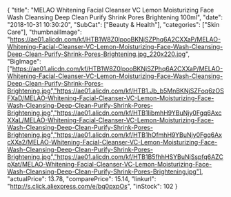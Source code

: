 {
	"title": "MELAO Whitening Facial Cleanser VC Lemon Moisturizing  Face Wash Cleansing Deep Clean Purify Shrink Pores Brightening 100ml",
	"date": "2018-10-31 10:30:20",
	"SubCat": ["Beauty & Health"],
	"categories": ["Skin Care"],
	"thumbnailImage": "https://ae01.alicdn.com/kf/HTB1W8Z0lpooBKNjSZPhq6A2CXXaP/MELAO-Whitening-Facial-Cleanser-VC-Lemon-Moisturizing-Face-Wash-Cleansing-Deep-Clean-Purify-Shrink-Pores-Brightening.jpg_220x220.jpg",
	"BigImage": ["https://ae01.alicdn.com/kf/HTB1W8Z0lpooBKNjSZPhq6A2CXXaP/MELAO-Whitening-Facial-Cleanser-VC-Lemon-Moisturizing-Face-Wash-Cleansing-Deep-Clean-Purify-Shrink-Pores-Brightening.jpg","https://ae01.alicdn.com/kf/HTB1.Jb_b5MnBKNjSZFoq6zOSFXaD/MELAO-Whitening-Facial-Cleanser-VC-Lemon-Moisturizing-Face-Wash-Cleansing-Deep-Clean-Purify-Shrink-Pores-Brightening.jpg","https://ae01.alicdn.com/kf/HTB1IibmhH9YBuNjy0Fgq6AxcXXaL/MELAO-Whitening-Facial-Cleanser-VC-Lemon-Moisturizing-Face-Wash-Cleansing-Deep-Clean-Purify-Shrink-Pores-Brightening.jpg","https://ae01.alicdn.com/kf/HTB1hOfmhH9YBuNjy0Fgq6AxcXXa2/MELAO-Whitening-Facial-Cleanser-VC-Lemon-Moisturizing-Face-Wash-Cleansing-Deep-Clean-Purify-Shrink-Pores-Brightening.jpg","https://ae01.alicdn.com/kf/HTB1B5fhhHSYBuNjSspfq6AZCpXat/MELAO-Whitening-Facial-Cleanser-VC-Lemon-Moisturizing-Face-Wash-Cleansing-Deep-Clean-Purify-Shrink-Pores-Brightening.jpg"],
	"actualPrice": 13.78,
	"comparePrice": 15.14,
	"linkurl": "http://s.click.aliexpress.com/e/bq0pxpOs",
	"inStock": 102
}
